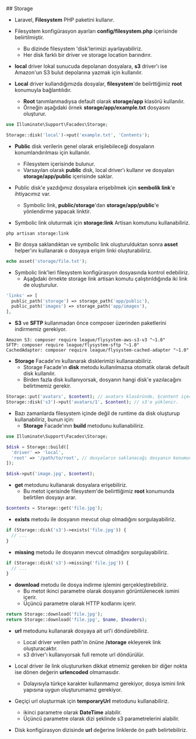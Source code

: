 ## Storage 

* Laravel, **Filesystem** PHP paketini kullanır.

* Filesystem konfigürasyon ayarları **config/filesystem.php** içerisinde belirtilmiştir.
  * Bu dizinde filesystem 'disk'lerimizi ayarlayabiliriz.
  * Her disk farklı bir driver ve storage location barındırır.

* **local** driver lokal sunucuda depolanan dosyalara, **s3** driver'ı ise Amazon'un S3 bulut depolarına yazmak için kullanılır.

* **Local** driver kullandığımızda dosyalar, **filesystem**'de belirttiğimiz **root** konumuyla bağlantılıdır.
  * **Root** tanımlanmadıysa default olarak **storage/app** klasörü kullanılır. 
  * Örneğin aşağıdaki örnek **storage/app/example.txt** dosyasını oluşturur.

```php
use Illuminate\Support\Facades\Storage;

Storage::disk('local')->put('example.txt', 'Contents');
```

* **Public** disk verilerin genel olarak erişilebileceği dosyaların konumlandırılması için kullanılır.
  * Filesystem içerisinde bulunur.
  * Varsayılan olarak **public** disk, local driver'ı kullanır ve dosyaları **storage/app/public** içerisinde saklar.

* Public disk'e yazdığımız dosyalara erişebilmek için **sembolik link**'e ihtiyacımız var.
  * Symbolic link, **public/storage**'dan **storage/app/public**'e yönlendirme yapacak linktir.

* Symbolic link oluturmak için **storage:link** Artisan komutunu kullanabiliriz.

```
php artisan storage:link
```

* Bir dosya saklandıktan ve symbolic link oluşturulduktan sonra **asset** helper'ını kullanarak o dosyaya erişim linki oluşturabiliriz.

```php
echo asset('storage/file.txt');
```

* Symbolic link'leri filesystem konfigürasyon dosyasında kontrol edebiliriz.
  * Aşağıdaki örnekte storage link artisan komutu çalıştırıldığında iki link de oluşturulur.

```php
'links' => [
  public_path('storage') => storage_path('app/public'),
  public_path('images') => storage_path('app/images'),
],
```

* **S3** ve **SFTP** kullanmadan önce composer üzerinden paketlerini indirmemiz gerekiyor.

```
Amazon S3: composer require league/flysystem-aws-s3-v3 "~1.0"
SFTP: composer require league/flysystem-sftp "~1.0"
CachedAdapter: composer require league/flysystem-cached-adapter "~1.0"
```

* **Storage** Facade'ını kullanarak disklerimizi kullanarabiliriz. 
  * Storage Facade'ın **disk** metodu kullanılmazsa otomatik olarak default disk kullanılır.
  * Birden fazla disk kullanıyorsak, dosyanın hangi disk'e yazılacağını belirtmemiz gerekir.

```php
Storage::put('avatars', $content); // avatars klasöründe, $content içerisindeki değer saklanır.
Storage::disk('s3')->put('avatars/1', $content); // s3'e yüklenir.
```

* Bazı zamanlarda filesystem içinde değil de runtime da disk oluşturup kullanabiliriz, bunun için:
  * **Storage** Facade'ının **build** metodunu kullanabiliriz.

```php
use Illuminate\Support\Facades\Storage;

$disk = Storage::build([
  'driver' => 'local',
  'root' => '/path/to/root', // dosyaların saklanacağı dosyanın konumunu belirtiriz.
]);

$disk->put('image.jpg', $content);
```

* **get** metodunu kullanarak dosyalara erişebiliriz.
  * Bu metot içerisinde filesystem'de belirttiğimiz **root** konumunda belirtilen dosyayı arar.

```php
$contents = Storage::get('file.jpg');
```

* **exists** metodu ile dosyanın mevcut olup olmadığını sorgulayabiliriz.

```php
if (Storage::disk('s3')->exists('file.jpg')) {
  // ...
}
```

* **missing** metodu ile dosyanın mevcut olmadığını sorgulayabiliriz.

```php
if (Storage::disk('s3')->missing('file.jpg')) {
  // ...
}
```

* **download** metodu ile dosya indirme işlemini gerçekleştirebiliriz.
  * Bu metot ikinci parametre olarak dosyanın görüntülenecek ismini içerir.
  * Üçüncü parametre olarak HTTP kodlarını içerir.

```php
return Storage::download('file.jpg'); 
return Storage::download('file.jpg', $name, $headers);
```

* **url** metodunu kullanarak dosyaya ait url'i döndürebiliriz.
  * Local driver verilen path'in önüne **/storage** ekleyerek link oluşturacaktır.
  * s3 driver'ı kullanıyorsak full remote url döndürülür.

* Local driver ile link oluştururken dikkat etmemiz gereken bir diğer nokta ise dönen değerin **urlencoded** olmamasıdır.
  * Dolayısıyla türkçe karakter kullanmamız gerekiyor, dosya ismini link yapısına uygun oluşturumamız gerekiyor.

* Geçiçi url oluşturmak için **temporaryUrl** metodunu kullanabiliriz. 
  * ikinci parametre olarak **DateTime** alabilir. 
  * Üçüncü parametre olarak dizi şeklinde s3 parametrelerini alabilir. 

* Disk konfigürasyon dizisinde **url** değerine linklerde ön path belirtebiliriz.
